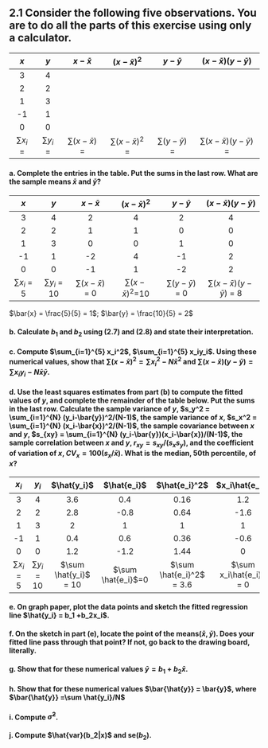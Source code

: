 ## 2.1 Consider the following five observations. You are to do all the parts of this exercise using only a calculator.

| $x$ | $y$ | $x-\bar{x}$ | $(x-\bar{x})^2$ | $y-\bar{y}$ | $(x-\bar{x})(y-\bar{y})$ |
|:---:|:---:|:-----------:|:---------------:|:-----------:|:------------------------:|
| 3   | 4   |             |                 |             |                          |
| 2   | 2   |             |                 |             |                          |
| 1   | 3   |             |                 |             |                          |
| -1  | 1   |             |                 |             |                          |
| 0   | 0   |             |                 |             |                          |
| $\sum x_i$ = | $\sum y_i$ = | $\sum (x-\bar{x})$ = | $\sum (x-\bar{x})^2$ = | $\sum (y-\bar{y})$ =  | $\sum(x-\bar{x})(y-\bar{y})$ = |

#### a. Complete the entries in the table. Put the sums in the last row. What are the sample means $\bar{x}$ and $\bar{y}$?
| $x$ | $y$ | $x-\bar{x}$ | $(x-\bar{x})^2$ | $y-\bar{y}$ | $(x-\bar{x})(y-\bar{y})$ |
|:---:|:---:|:-----------:|:---------------:|:-----------:|:------------------------:|
| 3   | 4   |2            |4                |2            |4                         |
| 2   | 2   |1            |1                |0            |0                         |
| 1   | 3   |0            |0                |1            |0                         |
| -1  | 1   |-2           |4                |-1           |2                         |
| 0   | 0   |-1           |1                |-2           |2                         |
| $\sum x_i$ = 5 | $\sum y_i$ = 10| $\sum (x-\bar{x})$ = 0| $\sum (x-\bar{x})^2$=10 | $\sum (y-\bar{y})$ = 0 | $\sum(x-\bar{x})(y-\bar{y})$ = 8|

$\bar{x} = \frac{5}{5} = 1$; $\bar{y} = \frac{10}{5} = 2$

#### b. Calculate $b_1$ and $b_2$ using (2.7) and (2.8) and state their interpretation.

#### c. Compute $\sum_{i=1}^{5} x_i^2$, $\sum_{i=1}^{5} x_iy_i$. Using these numerical values, show that $\sum (x-\bar{x})^2 = \sum x_i^2 - N\bar{x}^2$ and $\sum(x-\bar{x})(y-\bar{y}) = \sum x_i y_i - N\bar{x}\bar{y}$.

#### d. Use the least squares estimates from part (b) to compute the fitted values of $y$, and complete the remainder of the table below. Put the sums in the last row. Calculate the sample variance of $y$, $s_y^2 = \sum_{i=1}^{N} (y_i-\bar{y})^2/(N-1)$, the sample variance of $x$, $s_x^2 = \sum_{i=1}^{N} (x_i-\bar{x})^2/(N-1)$, the sample covariance between $x$ and $y$, $s_{xy} = \sum_{i=1}^{N} (y_i-\bar{y})(x_i-\bar{x})/(N-1)$, the sample correlation between $x$ and $y$, $r_{xy} = s_{xy}/(s_x s_y)$, and the coefficient of variation of $x$, $CV_x = 100(s_x/\bar{x})$. What is the median, 50th percentile, of $x$?

| $x_i$ | $y_i$ | $\hat{y_i}$ | $\hat{e_i}$ | $\hat{e_i}^2$ | $x_i\hat{e_i}$ |
|:-----:|:-----:|:-----------:|:-----------:|:-------------:|:--------------:|
| 3     | 4     |3.6          |0.4          |0.16           |1.2             |
| 2     | 2     |2.8          |-0.8         |0.64           |-1.6            |
| 1     | 3     |2            |1            |1              |1               |
| -1    | 1     |0.4          |0.6          |0.36           |-0.6            |
| 0     | 0     |1.2          |-1.2         |1.44           |0               |
| $\sum x_i$ = 5 | $\sum y_i$ = 10| $\sum \hat{y_i}$ = 10 | $\sum \hat{e_i}$=0 | $\sum \hat{e_i}^2$ = 3.6 | $\sum x_i\hat{e_i}$ = 0|

#### e. On graph paper, plot the data points and sketch the fitted regression line $\hat{y_i} = b_1 +b_2x_i$.

#### f.  On the sketch in part (e), locate the point of the means($\bar{x}, \bar{y}$). Does your fitted line pass through that point? If not, go back to the drawing board, literally.

#### g.  Show that for these numerical values $\bar{y} = b_1 +b_2\bar{x}$.

#### h.  Show that for these numerical values $\bar{\hat{y}} = \bar{y}$, where $\bar{\hat{y}} =\sum \hat{y_i}/N$

#### i. Compute $\hat{\sigma}^2$.

#### j. Compute $\hat{var}(b_2|x)$ and se$(b_2)$.
